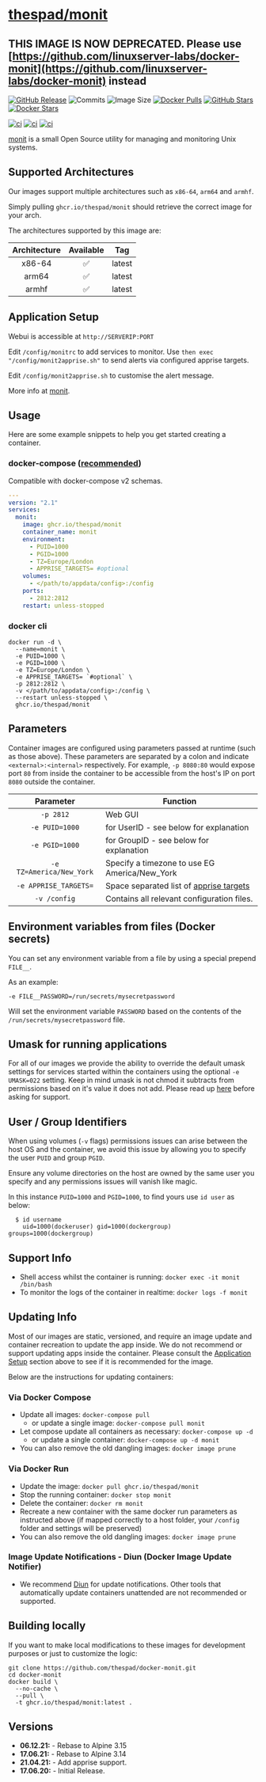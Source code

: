 # [thespad/monit](https://github.com/thespad/docker-monit)

## THIS IMAGE IS NOW DEPRECATED. Please use [https://github.com/linuxserver-labs/docker-monit](https://github.com/linuxserver-labs/docker-monit) instead

[![GitHub Release](https://img.shields.io/github/release/thespad/docker-monit.svg?color=26689A&labelColor=555555&logoColor=ffffff&style=for-the-badge&logo=github)](https://github.com/thespad/docker-monit/releases)
![Commits](https://img.shields.io/github/commits-since/thespad/docker-monit/latest?color=26689A&include_prereleases&logo=github&style=for-the-badge)
![Image Size](https://img.shields.io/docker/image-size/thespad/monit/latest?color=26689A&labelColor=555555&logoColor=ffffff&style=for-the-badge&label=Size)
[![Docker Pulls](https://img.shields.io/docker/pulls/thespad/monit.svg?color=26689A&labelColor=555555&logoColor=ffffff&style=for-the-badge&label=pulls&logo=docker)](https://hub.docker.com/r/thespad/monit)
[![GitHub Stars](https://img.shields.io/github/stars/thespad/docker-monit.svg?color=26689A&labelColor=555555&logoColor=ffffff&style=for-the-badge&logo=github)](https://github.com/thespad/docker-monit)
[![Docker Stars](https://img.shields.io/docker/stars/thespad/monit.svg?color=26689A&labelColor=555555&logoColor=ffffff&style=for-the-badge&label=stars&logo=docker)](https://hub.docker.com/r/thespad/monit)

[![ci](https://img.shields.io/github/workflow/status/thespad/docker-monit/Check%20for%20update%20and%20release.svg?labelColor=555555&logoColor=ffffff&style=for-the-badge&logo=github&label=Check%20For%20Upstream%20Updates)](https://github.com/thespad/docker-monit/actions/workflows/called-ci.yml)
[![ci](https://img.shields.io/github/workflow/status/thespad/docker-monit/Check%20for%20base%20image%20updates.svg?labelColor=555555&logoColor=ffffff&style=for-the-badge&logo=github&label=Check%20For%20Baseimage%20Updates)](https://github.com/thespad/docker-monit/actions/workflows/called-baseimage-update.yml)
[![ci](https://img.shields.io/github/workflow/status/thespad/docker-monit/Build%20Image%20On%20Release.svg?labelColor=555555&logoColor=ffffff&style=for-the-badge&logo=github&label=Build%20Image)](https://github.com/thespad/docker-monit/actions/workflows/called-bakebuild.yml)

[monit](https://mmonit.com/monit/) is a small Open Source utility for managing and monitoring Unix systems.

## Supported Architectures

Our images support multiple architectures such as `x86-64`, `arm64` and `armhf`.

Simply pulling `ghcr.io/thespad/monit` should retrieve the correct image for your arch.

The architectures supported by this image are:

| Architecture | Available | Tag |
| :----: | :----: | ---- |
| x86-64 | ✅ | latest |
| arm64 | ✅ | latest |
| armhf | ✅ | latest |

## Application Setup

Webui is accessible at `http://SERVERIP:PORT`

Edit `/config/monitrc` to add services to monitor. Use `then exec "/config/monit2apprise.sh"` to send alerts via configured apprise targets.

Edit `/config/monit2apprise.sh` to customise the alert message.

More info at [monit](https://mmonit.com/monit/).

## Usage

Here are some example snippets to help you get started creating a container.

### docker-compose ([recommended](https://docs.linuxserver.io/general/docker-compose))

Compatible with docker-compose v2 schemas.

```yaml
---
version: "2.1"
services:
  monit:
    image: ghcr.io/thespad/monit
    container_name: monit
    environment:
      - PUID=1000
      - PGID=1000
      - TZ=Europe/London
      - APPRISE_TARGETS= #optional
    volumes:
      - </path/to/appdata/config>:/config
    ports:
      - 2812:2812
    restart: unless-stopped
```

### docker cli

```shell
docker run -d \
  --name=monit \
  -e PUID=1000 \
  -e PGID=1000 \
  -e TZ=Europe/London \
  -e APPRISE_TARGETS= `#optional` \
  -p 2812:2812 \
  -v </path/to/appdata/config>:/config \
  --restart unless-stopped \
  ghcr.io/thespad/monit
```

## Parameters

Container images are configured using parameters passed at runtime (such as those above). These parameters are separated by a colon and indicate `<external>:<internal>` respectively. For example, `-p 8080:80` would expose port `80` from inside the container to be accessible from the host's IP on port `8080` outside the container.

| Parameter | Function |
| :----: | --- |
| `-p 2812` | Web GUI |
| `-e PUID=1000` | for UserID - see below for explanation |
| `-e PGID=1000` | for GroupID - see below for explanation |
| `-e TZ=America/New_York` | Specify a timezone to use EG America/New_York |
| `-e APPRISE_TARGETS=` | Space separated list of [apprise targets](https://github.com/caronc/apprise#popular-notification-services) |
| `-v /config` | Contains all relevant configuration files. |

## Environment variables from files (Docker secrets)

You can set any environment variable from a file by using a special prepend `FILE__`.

As an example:

```shell
-e FILE__PASSWORD=/run/secrets/mysecretpassword
```

Will set the environment variable `PASSWORD` based on the contents of the `/run/secrets/mysecretpassword` file.

## Umask for running applications

For all of our images we provide the ability to override the default umask settings for services started within the containers using the optional `-e UMASK=022` setting.
Keep in mind umask is not chmod it subtracts from permissions based on it's value it does not add. Please read up [here](https://en.wikipedia.org/wiki/Umask) before asking for support.

## User / Group Identifiers

When using volumes (`-v` flags) permissions issues can arise between the host OS and the container, we avoid this issue by allowing you to specify the user `PUID` and group `PGID`.

Ensure any volume directories on the host are owned by the same user you specify and any permissions issues will vanish like magic.

In this instance `PUID=1000` and `PGID=1000`, to find yours use `id user` as below:

```shell
  $ id username
    uid=1000(dockeruser) gid=1000(dockergroup) groups=1000(dockergroup)
```

## Support Info

* Shell access whilst the container is running: `docker exec -it monit /bin/bash`
* To monitor the logs of the container in realtime: `docker logs -f monit`

## Updating Info

Most of our images are static, versioned, and require an image update and container recreation to update the app inside. We do not recommend or support updating apps inside the container. Please consult the [Application Setup](#application-setup) section above to see if it is recommended for the image.

Below are the instructions for updating containers:

### Via Docker Compose

* Update all images: `docker-compose pull`
  * or update a single image: `docker-compose pull monit`
* Let compose update all containers as necessary: `docker-compose up -d`
  * or update a single container: `docker-compose up -d monit`
* You can also remove the old dangling images: `docker image prune`

### Via Docker Run

* Update the image: `docker pull ghcr.io/thespad/monit`
* Stop the running container: `docker stop monit`
* Delete the container: `docker rm monit`
* Recreate a new container with the same docker run parameters as instructed above (if mapped correctly to a host folder, your `/config` folder and settings will be preserved)
* You can also remove the old dangling images: `docker image prune`

### Image Update Notifications - Diun (Docker Image Update Notifier)

* We recommend [Diun](https://crazymax.dev/diun/) for update notifications. Other tools that automatically update containers unattended are not recommended or supported.

## Building locally

If you want to make local modifications to these images for development purposes or just to customize the logic:

```shell
git clone https://github.com/thespad/docker-monit.git
cd docker-monit
docker build \
  --no-cache \
  --pull \
  -t ghcr.io/thespad/monit:latest .
```

## Versions

* **06.12.21:** - Rebase to Alpine 3.15
* **17.06.21:** - Rebase to Alpine 3.14
* **21.04.21:** - Add apprise support.
* **17.06.20:** - Initial Release.
